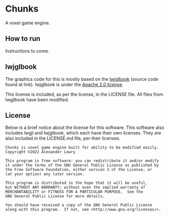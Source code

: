 # Chunks
A voxel game engine.

## How to run

Instructions to come.

## lwjglbook

The graphics code for this is mostly based on the [lwjglbook](https://github.com/lwjglgamedev/lwjglbook)
(source code found at link).
lwjglbook is under the
[Apache 2.0 license](https://www.apache.org/licenses/LICENSE-2.0).

This license is included, as per the license, in the LICENSE file. All files from lwgjlbook have been modified.

## License

Below is a brief notice about the license for this software. This software also includes lwgjl and lwjglbook, which each
have their own licenses. They are also included in the LICENSE.md file, per their licenses.

    Chunks is voxel game engine built for ability to be modified easily.
    Copyright ©2022 Alexander Lowry

    This program is free software: you can redistribute it and/or modify
    it under the terms of the GNU General Public License as published by
    the Free Software Foundation, either version 3 of the License, or
    (at your option) any later version.

    This program is distributed in the hope that it will be useful,
    but WITHOUT ANY WARRANTY; without even the implied warranty of
    MERCHANTABILITY or FITNESS FOR A PARTICULAR PURPOSE.  See the
    GNU General Public License for more details.

    You should have received a copy of the GNU General Public License
    along with this program.  If not, see <http://www.gnu.org/licenses/>.


